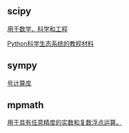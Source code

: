 
## scipy
[用于数学、科学和工程](https://docs.scipy.org/doc/scipy/reference/index.html)

[Python科学生态系统的教程材料](http://scipy-lectures.org/index.html)


## sympy

[号计算库](https://docs.sympy.org/latest/index.html)

## mpmath

[用于具有任意精度的实数和复数浮点运算。](https://www.mpmath.org/)